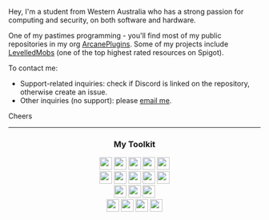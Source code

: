 Hey, I'm a student from Western Australia who has a strong passion for computing and security, on both software and hardware.

One of my pastimes programming - you'll find most of my public repositories in my org [ArcanePlugins](https://github.com/ArcanePlugins). Some of my projects include [LevelledMobs](https://github.com/ArcanePlugins/LevelledMobs) (one of the top highest rated resources on Spigot).

To contact me:
- Support-related inquiries: check if Discord is linked on the repository, otherwise create an issue.
- Other inquiries (no support): please [email me](mailto:lachlan@mercurialdigital.com).

Cheers

***

<div align="center">

### My Toolkit

<img height="25px" src="https://cdn.jsdelivr.net/gh/devicons/devicon/icons/apple/apple-original.svg" />
<img height="25px" src="https://cdn.jsdelivr.net/gh/devicons/devicon/icons/debian/debian-original.svg" />
<img height="25px" src="https://cdn.jsdelivr.net/gh/devicons/devicon/icons/ubuntu/ubuntu-plain.svg" />
<img height="25px" src="https://cdn.jsdelivr.net/gh/devicons/devicon/icons/linux/linux-original.svg" />
<img height="25px" src="https://cdn.jsdelivr.net/gh/devicons/devicon/icons/windows8/windows8-original.svg" />
<br />

<img height="25px" src="https://cdn.jsdelivr.net/gh/devicons/devicon/icons/java/java-original.svg" />
<img height="25px" src="https://cdn.jsdelivr.net/gh/devicons/devicon/icons/kotlin/kotlin-original.svg" />
<img height="25px" src="https://cdn.jsdelivr.net/gh/devicons/devicon/icons/python/python-original.svg" />
<img height="25px" src="https://cdn.jsdelivr.net/gh/devicons/devicon/icons/cplusplus/cplusplus-original.svg" />
<img height="25px" src="https://cdn.jsdelivr.net/gh/devicons/devicon/icons/c/c-original.svg" />
<br />

<img height="25px" src="https://cdn.jsdelivr.net/gh/devicons/devicon/icons/microsoftsqlserver/microsoftsqlserver-plain.svg" />
<img height="25px" src="https://cdn.jsdelivr.net/gh/devicons/devicon/icons/mysql/mysql-original.svg" />
<img height="25px" src="https://cdn.jsdelivr.net/gh/devicons/devicon/icons/sqlite/sqlite-original.svg" />
<br />

<img height="25px" src="https://cdn.jsdelivr.net/gh/devicons/devicon/icons/intellij/intellij-original.svg" />
<img height="25px" src="https://cdn.jsdelivr.net/gh/devicons/devicon/icons/pycharm/pycharm-original.svg" />
<img height="25px" src="https://cdn.jsdelivr.net/gh/devicons/devicon/icons/vscode/vscode-original.svg" />
<img height="25px" src="https://cdn.jsdelivr.net/gh/devicons/devicon/icons/vim/vim-original.svg" />
</div>
